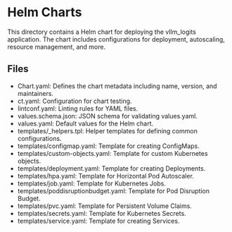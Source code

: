 # Helm Charts

This directory contains a Helm chart for deploying the vllm_logits application. The chart includes configurations for deployment, autoscaling, resource management, and more.

## Files

- Chart.yaml: Defines the chart metadata including name, version, and maintainers.
- ct.yaml: Configuration for chart testing.
- lintconf.yaml: Linting rules for YAML files.
- values.schema.json: JSON schema for validating values.yaml.
- values.yaml: Default values for the Helm chart.
- templates/_helpers.tpl: Helper templates for defining common configurations.
- templates/configmap.yaml: Template for creating ConfigMaps.
- templates/custom-objects.yaml: Template for custom Kubernetes objects.
- templates/deployment.yaml: Template for creating Deployments.
- templates/hpa.yaml: Template for Horizontal Pod Autoscaler.
- templates/job.yaml: Template for Kubernetes Jobs.
- templates/poddisruptionbudget.yaml: Template for Pod Disruption Budget.
- templates/pvc.yaml: Template for Persistent Volume Claims.
- templates/secrets.yaml: Template for Kubernetes Secrets.
- templates/service.yaml: Template for creating Services.

